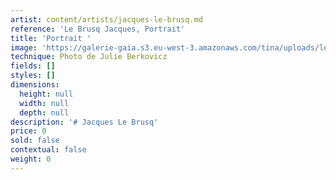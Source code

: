 ```yaml
---
artist: content/artists/jacques-le-brusq.md
reference: 'Le Brusq Jacques, Portrait'
title: 'Portrait '
image: 'https://galerie-gaia.s3.eu-west-3.amazonaws.com/tina/uploads/le-brusq-jacques/galerie gaia-Jacques Le Brusq.jpg'
technique: Photo de Julie Berkovicz
fields: []
styles: []
dimensions:
  height: null
  width: null
  depth: null
description: '# Jacques Le Brusq'
price: 0
sold: false
contextual: false
weight: 0
---
```


